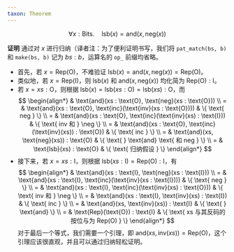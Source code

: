 ```yaml
---
taxon: Theorem
---
```


$$ \forall x : \text{Bits}. \quad \text{lsb}(x) = \text{and}(x, \text{neg}(x)) $$

**证明** 通过对 $x$ 进行归纳（译者注：为了便利证明书写，我们将 `pat_match(bs, b)` 和 `make(bs, b)` 记为 $bs : b$，运算名的 `op_` 前缀均省略。

* 首先，若 $x = \text{Rep}(\text{O})$，不难验证 $\text{lsb}(x) = \text{and}(x, \text{neg}(x)) = \text{Rep}(\text{O})$。
* 类似地，若 $x = \text{Rep}(\text{I})$，则 $\text{lsb}(x)$ 和 $\text{and}(x, \text{neg}(x))$ 均化简为 $\text{Rep}(\text{O}) : \text{I}$。
* 若 $x = xs : \text{O}$，则根据  $\text{lsb}(x) = \text{lsb}(xs : \text{O}) = \text{lsb}(xs) : \text{O}$，而
  $$
  \begin{align*}
  & \text{and}(xs : \text{O}, \text{neg}(xs : \text{O})) \\
  = & \text{and}(xs : \text{O}, \text{inc}(\text{inv}(xs : \text{O}))) & \{ \text{   neg } \} \\
  = & \text{and}(xs : \text{O}, \text{inc}(\text{inv}(xs) : \text{I})) & \{ \text{   inv 和 } \neg \} \\
  = & \text{and}(xs : \text{O}, \text{inc}(\text{inv}(xs)) : \text{O}) & \{ \text{   inc } \} \\
  = & \text{and}(xs, \text{neg}(xs)) : \text{O} & \{ \text{   } \text{and} \text{ 和 neg } \} \\
  = & \text{lsb}(xs) : \text{O} & \{ \text{ 归纳假设 } \}
  \end{align*}
  $$
* 接下来，若 $x = xs : \text{I}$，则根据  $\text{lsb}(xs : \text{I}) = \text{Rep}(\text{O}) : \text{I}$，有
  $$
  \begin{align*}
  & \text{and}(xs : \text{I}, \text{neg}(xs : \text{I})) \\
  = & \text{and}(xs : \text{I}, \text{inc}(\text{inv}(xs : \text{I}))) & \{ \text{   neg } \} \\
  = & \text{and}(xs : \text{I}, \text{inc}(\text{inv}(xs) : \text{O})) & \{ \text{   inv 和 } \neg \} \\
  = & \text{and}(xs : \text{I}, \text{inv}(xs) : \text{I}) & \{ \text{   inc } \} \\
  = & \text{and}(xs, \text{inv}(xs)) : \text{I} & \{ \text{   } \text{and} \} \\
  = & \text{Rep}(\text{O}) : \text{I} & \{ \text{ xs 与其反码的按位与为 Rep(O) } \}
  \end{align*}
  $$
  对于最后一个等式，我们需要一个引理，即 $\text{and}(xs, \text{inv}(xs)) = \text{Rep}(\text{O})$，这个引理应该很直观，并且可以通过归纳轻松证明。
